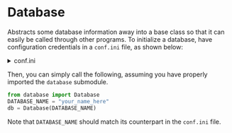 # Database

Abstracts some database information away into a base class so that it can easily be called through other programs. To initialize a database, have configuration credentials in a `conf.ini` file, as shown below:


<details>
<summary>conf.ini</summary>

```ini
[DATABASE_NAME]
host=
port=
user=
password=
database=
```

`DATABASE_NAME` represents an arbitrary name of the database which you will call in a script. The rest of the information should be filled out depending on the database being accessed.

</details>

Then, you can simply call the following, assuming you have properly imported the `database` submodule. 

```python
from database import Database
DATABASE_NAME = "your_name_here"
db = Database(DATABASE_NAME)
```
Note that `DATABASE_NAME` should match its counterpart in the `conf.ini` file.

